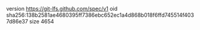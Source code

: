 version https://git-lfs.github.com/spec/v1
oid sha256:138b2581ae4680395ff7386ebc652ec1a4d868b018f6ffd745514f4037d86e37
size 4654
